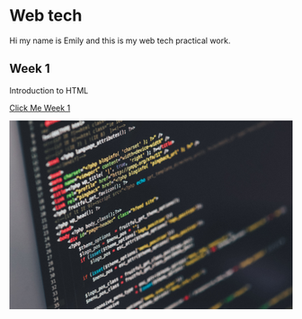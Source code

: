 # Web tech

<!-- This is a comment -->

Hi my name is Emily and this is my web tech practical work.

## Week 1 

Introduction to HTML 

[Click Me Week 1](week_1/index.html)




![](webtech1.jpg)  
